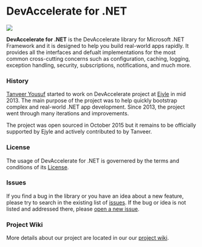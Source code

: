 <h1>DevAccelerate for .NET</h1>

<a href="https://gitter.im/devaccelerate/dotnet"><img src="http://badges.gitter.im/tanveery/repo.png" /></a>

<strong>DevAccelerate for .NET</strong> is the DevAccelerate library for Microsoft .NET Framework and it is designed to help you build real-world apps rapidly. It provides all the interfaces and defualt implementations for the most common cross-cutting concerns such as configuration, caching, logging, exception handling, security, subscriptions, notifications, and much more.

<h3>History</h3>

<p><a href="https://github.com/tanveery">Tanveer Yousuf</a> started to work on DevAccelerate project at <a href="http://www.ejyle.com">Ejyle</a> in mid 2013. The main purpose of the project was to help quickly bootstrap complex and real-world .NET app development. Since 2013, the project went through many iterations and improvements.</p>

<p>The project was open sourced in October 2015 but it remains to be officially supported by Ejyle and actively contributed to by Tanveer.</p>

<h3>License</h3>

<p>The usage of DevAccelerate for .NET is governered by the terms and conditions of its <a href="https://github.com/devaccelerate/core/blob/master/LICENSE">License</a>.</p>

<h3>Issues</h3>

If you find a bug in the library or you have an idea about a new feature, please try to search in the existing list of <a href="https://github.com/devaccelerate/devaccelerate-net/issues">issues</a>. If the bug or idea is not listed and addressed there, please <a href="https://github.com/devaccelerate/devaccelerate-net/issues/new">open a new issue</a>.

<h3>Project Wiki</h3>

More details about our project are located in our our <a href="https://github.com/devaccelerate/devaccelerate-net/wiki">project wiki</a>.
